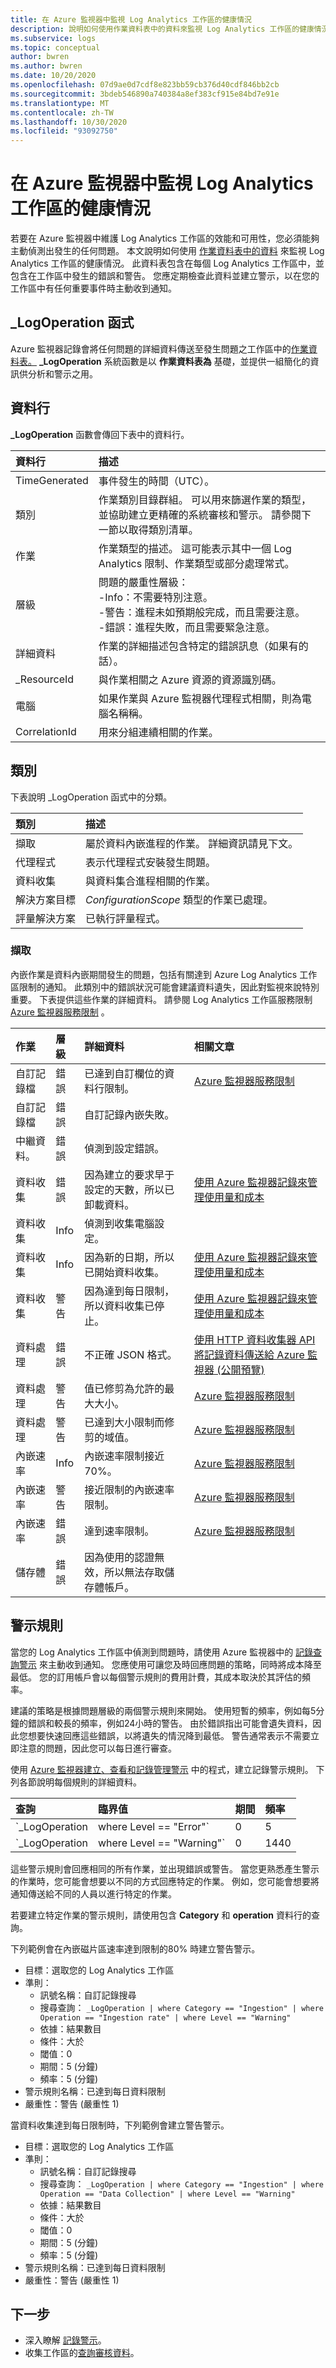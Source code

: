 ```yaml
---
title: 在 Azure 監視器中監視 Log Analytics 工作區的健康情況
description: 說明如何使用作業資料表中的資料來監視 Log Analytics 工作區的健康情況。
ms.subservice: logs
ms.topic: conceptual
author: bwren
ms.author: bwren
ms.date: 10/20/2020
ms.openlocfilehash: 07d9ae0d7cdf8e823bb59cb376d40cdf846bb2cb
ms.sourcegitcommit: 3bdeb546890a740384a8ef383cf915e84bd7e91e
ms.translationtype: MT
ms.contentlocale: zh-TW
ms.lasthandoff: 10/30/2020
ms.locfileid: "93092750"
---
```

# <a name="monitor-health-of-log-analytics-workspace-in-azure-monitor"></a>在 Azure 監視器中監視 Log Analytics 工作區的健康情況
若要在 Azure 監視器中維護 Log Analytics 工作區的效能和可用性，您必須能夠主動偵測出發生的任何問題。 本文說明如何使用 [作業資料表中的資料](https://docs.microsoft.com/azure/azure-monitor/reference/tables/operation) 來監視 Log Analytics 工作區的健康情況。 此資料表包含在每個 Log Analytics 工作區中，並包含在工作區中發生的錯誤和警告。 您應定期檢查此資料並建立警示，以在您的工作區中有任何重要事件時主動收到通知。

## <a name="_logoperation-function"></a>_LogOperation 函式

Azure 監視器記錄會將任何問題的詳細資料傳送至發生問題之工作區中的[作業資料表。](https://docs.microsoft.com/azure/azure-monitor/reference/tables/operation) **_LogOperation** 系統函數是以 **作業資料表為** 基礎，並提供一組簡化的資訊供分析和警示之用。

## <a name="columns"></a>資料行

**_LogOperation** 函數會傳回下表中的資料行。

| 資料行 | 描述 |
|:---|:---|
| TimeGenerated | 事件發生的時間（UTC）。 |
| 類別  | 作業類別目錄群組。 可以用來篩選作業的類型，並協助建立更精確的系統審核和警示。 請參閱下一節以取得類別清單。 |
| 作業  | 作業類型的描述。 這可能表示其中一個 Log Analytics 限制、作業類型或部分處理常式。 |
| 層級 | 問題的嚴重性層級：<br>-Info：不需要特別注意。<br>-警告：進程未如預期般完成，而且需要注意。<br>-錯誤：進程失敗，而且需要緊急注意。 
| 詳細資料 | 作業的詳細描述包含特定的錯誤訊息（如果有的話）。 |
| _ResourceId | 與作業相關之 Azure 資源的資源識別碼。  |
| 電腦 | 如果作業與 Azure 監視器代理程式相關，則為電腦名稱稱。 |
| CorrelationId | 用來分組連續相關的作業。 |


## <a name="categories"></a>類別

下表說明 _LogOperation 函式中的分類。 

| 類別 | 描述 |
|:---|:---|
| 擷取           | 屬於資料內嵌進程的作業。 詳細資訊請見下文。 |
| 代理程式               | 表示代理程式安裝發生問題。 |
| 資料收集     | 與資料集合進程相關的作業。 |
| 解決方案目標  | *ConfigurationScope* 類型的作業已處理。 |
| 評量解決方案 | 已執行評量程式。 |


### <a name="ingestion"></a>擷取
內嵌作業是資料內嵌期間發生的問題，包括有關達到 Azure Log Analytics 工作區限制的通知。 此類別中的錯誤狀況可能會建議資料遺失，因此對監視來說特別重要。 下表提供這些作業的詳細資料。 請參閱 Log Analytics 工作區服務限制 [Azure 監視器服務限制](../service-limits.md#log-analytics-workspaces) 。


| 作業 | 層級 | 詳細資料 | 相關文章 |
|:---|:---|:---|:---|
| 自訂記錄檔 | 錯誤   | 已達到自訂欄位的資料行限制。 | [Azure 監視器服務限制](../service-limits.md#log-analytics-workspaces) |
| 自訂記錄檔 | 錯誤   | 自訂記錄內嵌失敗。 | |
| 中繼資料。 | 錯誤 | 偵測到設定錯誤。 | |
| 資料收集 | 錯誤   | 因為建立的要求早于設定的天數，所以已卸載資料。 | [使用 Azure 監視器記錄來管理使用量和成本](manage-cost-storage.md#alert-when-daily-cap-reached)
| 資料收集 | Info    | 偵測到收集電腦設定。| |
| 資料收集 | Info    | 因為新的日期，所以已開始資料收集。 | [使用 Azure 監視器記錄來管理使用量和成本](/azure/azure-monitor/platform/manage-cost-storage#alert-when-daily-cap-reached) |
| 資料收集 | 警告 | 因為達到每日限制，所以資料收集已停止。| [使用 Azure 監視器記錄來管理使用量和成本](/azure/azure-monitor/platform/manage-cost-storage#alert-when-daily-cap-reached) |
| 資料處理 | 錯誤   | 不正確 JSON 格式。 | [使用 HTTP 資料收集器 API 將記錄資料傳送給 Azure 監視器 (公開預覽)](data-collector-api.md#request-body) | 
| 資料處理 | 警告 | 值已修剪為允許的最大大小。 | [Azure 監視器服務限制](../service-limits.md#log-analytics-workspaces) |
| 資料處理 | 警告 | 已達到大小限制而修剪的域值。 | [Azure 監視器服務限制](../service-limits.md#log-analytics-workspaces) | 
| 內嵌速率 | Info | 內嵌速率限制接近70%。 | [Azure 監視器服務限制](../service-limits.md#log-analytics-workspaces) |
| 內嵌速率 | 警告 | 接近限制的內嵌速率限制。 | [Azure 監視器服務限制](../service-limits.md#log-analytics-workspaces) |
| 內嵌速率 | 錯誤   | 達到速率限制。 | [Azure 監視器服務限制](../service-limits.md#log-analytics-workspaces) |
| 儲存體 | 錯誤   | 因為使用的認證無效，所以無法存取儲存體帳戶。  |



   

## <a name="alert-rules"></a>警示規則
當您的 Log Analytics 工作區中偵測到問題時，請使用 Azure 監視器中的 [記錄查詢警示](../platform/alerts-log-query.md) 來主動收到通知。 您應使用可讓您及時回應問題的策略，同時將成本降至最低。 您的訂用帳戶會以每個警示規則的費用計費，其成本取決於其評估的頻率。

建議的策略是根據問題層級的兩個警示規則來開始。 使用短暫的頻率，例如每5分鐘的錯誤和較長的頻率，例如24小時的警告。 由於錯誤指出可能會遺失資料，因此您想要快速回應這些錯誤，以將遺失的情況降到最低。 警告通常表示不需要立即注意的問題，因此您可以每日進行審查。

使用 [Azure 監視器建立、查看和記錄管理警示](../platform/alerts-log.md) 中的程式，建立記錄警示規則。 下列各節說明每個規則的詳細資料。


| 查詢 | 臨界值 | 期間 | 頻率 |
|:---|:---|:---|:---|
| `_LogOperation | where Level == "Error"`   | 0 | 5 | 5 |
| `_LogOperation | where Level == "Warning"` | 0 | 1440 | 1440 |

這些警示規則會回應相同的所有作業，並出現錯誤或警告。 當您更熟悉產生警示的作業時，您可能會想要以不同的方式回應特定的作業。 例如，您可能會想要將通知傳送給不同的人員以進行特定的作業。 

若要建立特定作業的警示規則，請使用包含 **Category** 和 **operation** 資料行的查詢。 

下列範例會在內嵌磁片區速率達到限制的80% 時建立警告警示。

- 目標：選取您的 Log Analytics 工作區
- 準則：
  - 訊號名稱：自訂記錄搜尋
  - 搜尋查詢： `_LogOperation | where Category == "Ingestion" | where Operation == "Ingestion rate" | where Level == "Warning"`
  - 依據：結果數目
  - 條件：大於
  - 閾值：0
  - 期間：5 (分鐘)
  - 頻率：5 (分鐘)
- 警示規則名稱：已達到每日資料限制
- 嚴重性：警告 (嚴重性 1)


當資料收集達到每日限制時，下列範例會建立警告警示。 

- 目標：選取您的 Log Analytics 工作區
- 準則：
  - 訊號名稱：自訂記錄搜尋
  - 搜尋查詢： `_LogOperation | where Category == "Ingestion" | where Operation == "Data Collection" | where Level == "Warning"`
  - 依據：結果數目
  - 條件：大於
  - 閾值：0
  - 期間：5 (分鐘)
  - 頻率：5 (分鐘)
- 警示規則名稱：已達到每日資料限制
- 嚴重性：警告 (嚴重性 1)



## <a name="next-steps"></a>下一步

- 深入瞭解 [記錄警示](alerts-log.md)。
- 收集工作區的[查詢審核資料](../log-query/query-audit.md)。
